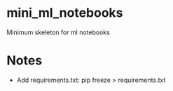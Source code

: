 # mini_ml_notebooks
Minimum skeleton for ml notebooks

# Notes
- Add requirements.txt: pip freeze > requirements.txt
